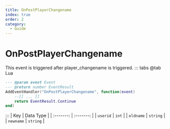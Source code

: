 ```yaml
---
title: OnPostPlayerChangename
index: true
order: 2
category:
  - Guide
---
```


# OnPostPlayerChangename
This event is triggered after player_changename is triggered.
::: tabs
@tab Lua
```lua
--- @param event Event
--- @return number EventResult
AddEventHandler("OnPostPlayerChangename", function(event)
    --[[ ... ]]
    return EventResult.Continue
end)
```

:::
|    Key    | Data Type |
| :-------: | :-------: |
|  `userid` |   `int`   |
| `oldname` |  `string` |
| `newname` |  `string` |